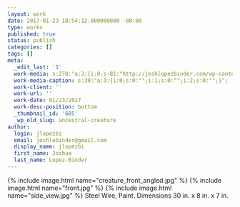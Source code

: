 ```yaml
---
layout: work
date: 2017-01-23 18:54:12.000000000 -08:00
type: works
published: true
status: publish
categories: []
tags: []
meta:
  _edit_last: '1'
  work-media: s:270:"a:3:{i:0;s:81:"http://joshlopezbinder.com/wp-content/uploads/2017/01/IMG_6262-e1485197219603.jpg";i:1;s:81:"http://joshlopezbinder.com/wp-content/uploads/2017/01/IMG_6292-e1485197604799.jpg";i:2;s:66:"http://joshlopezbinder.com/wp-content/uploads/2017/01/IMG_6295.jpg";}";
  work-media-caption: s:39:"a:3:{i:0;s:0:"";i:1;s:0:"";i:2;s:0:"";}";
  work-client: ''
  work-url: ''
  work-date: 01/23/2017
  work-desc-position: bottom
  _thumbnail_id: '685'
  _wp_old_slug: ancestral-creature
author:
  login: jlopezbi
  email: joshlobinder@gmail.com
  display_name: jlopezbi
  first_name: Joshua
  last_name: Lopez-Binder
---
```

{% include image.html name="creature_front_angled.jpg" %}
{% include image.html name="front.jpg" %}
{% include image.html name="side_view.jpg" %}
Steel Wire, Paint.
Dimensions 30 in. x 8 in. x 7 in.
